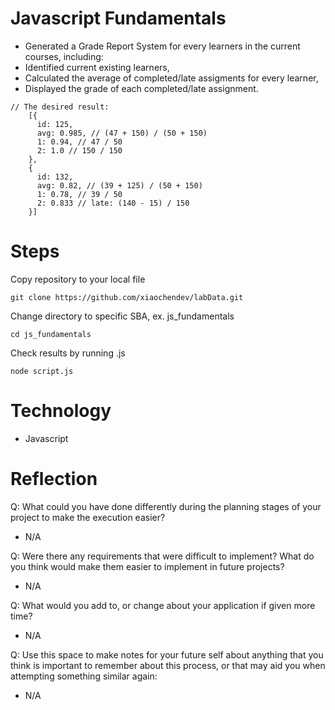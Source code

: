 # Javascript Fundamentals
- Generated a Grade Report System for every learners in the current courses, including:
- Identified current existing learners,
- Calculated the average of completed/late assigments for every learner,
- Displayed the grade of each completed/late assignment.

```
// The desired result:
    [{
      id: 125,
      avg: 0.985, // (47 + 150) / (50 + 150)
      1: 0.94, // 47 / 50
      2: 1.0 // 150 / 150
    },
    {
      id: 132,
      avg: 0.82, // (39 + 125) / (50 + 150)
      1: 0.78, // 39 / 50
      2: 0.833 // late: (140 - 15) / 150
    }]
```
# Steps
Copy repository to your local file

```
git clone https://github.com/xiaochendev/labData.git
```

Change directory to specific SBA, ex. js_fundamentals
```
cd js_fundamentals
```

Check results by running .js 
```
node script.js
```

# Technology
- Javascript

# Reflection

Q: What could you have done differently during the planning stages of your project to make the execution easier?
- N/A 

Q: Were there any requirements that were difficult to implement? What do you think would make them easier to implement in future projects?
- N/A

Q: What would you add to, or change about your application if given more time?
- N/A

Q: Use this space to make notes for your future self about anything that you think is important to remember about this process, or that may aid you when attempting something similar again:
- N/A